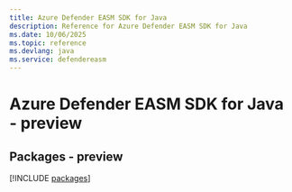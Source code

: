 ```yaml
---
title: Azure Defender EASM SDK for Java
description: Reference for Azure Defender EASM SDK for Java
ms.date: 10/06/2025
ms.topic: reference
ms.devlang: java
ms.service: defendereasm
---
```

# Azure Defender EASM SDK for Java - preview
## Packages - preview
[!INCLUDE [packages](defender-easm-index.md)]